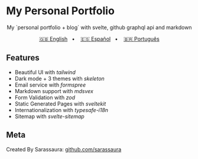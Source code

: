 # My Personal Portfolio

<div align="center">

<p>My `personal portfolio + blog` with svelte, github graphql api and markdown</p>

[🇬🇧 English](/README.md)&nbsp;&nbsp; • &nbsp;&nbsp;
[🇪🇸 Español](/README.es.md)&nbsp;&nbsp; • &nbsp;&nbsp;
[🇧🇷 Português](/README.pt-BR.md)

</div>

## Features

- Beautiful UI with _tailwind_
- Dark mode + 3 themes with _skeleton_
- Email service with _formspree_
- Markdown support with _mdsvex_
- Form Validation with _zod_
- Static Generated Pages with _sveltekit_
- Internationalization with _typesafe-i18n_
- Sitemap with _svelte-sitemap_

## Meta

Created By Sarassaura:
[github.com/sarassaura](https://github.com/sarassaura)
